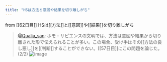 ```yaml
---
title: "HSは方法と意図や結果を切り離しがち"
---
```


from [[62日目]]
HSは[[方法]]と[[意図]]や[[結果]]を切り離しがち
> [@Qualia_san](https://twitter.com/Qualia_san/status/1607784145857695744?s=20&t=VT2Fs8oW87pZPtdcnzyn4Q): ホモ・サピエンスの文明では、方法は意図や結果から切り離された形で伝えられることが多い。この場合、受け手はその[[方法の良し悪し]]を[[判断]]することができない。[[57日目]]にこの問題を論じた。 (2/2)
> ![image](https://pbs.twimg.com/media/Fk_-94RaYAEPnmH.png)

